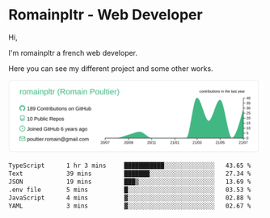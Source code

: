 # Romainpltr - Web Developer

Hi,

I'm romainpltr a french web developer.

Here you can see my different project and some other works.



[![](https://raw.githubusercontent.com/romainpltr/romainpltr/master/profile-summary-card-output/vue/0-profile-details.svg)](https://github.com/vn7n24fzkq/github-profile-summary-cards)

<!--START_SECTION:waka-->

```text
TypeScript      1 hr 3 mins     ███████████░░░░░░░░░░░░░░   43.65 %
Text            39 mins         ███████░░░░░░░░░░░░░░░░░░   27.34 %
JSON            19 mins         ███▒░░░░░░░░░░░░░░░░░░░░░   13.69 %
.env file       5 mins          █░░░░░░░░░░░░░░░░░░░░░░░░   03.53 %
JavaScript      4 mins          ▓░░░░░░░░░░░░░░░░░░░░░░░░   02.88 %
YAML            3 mins          ▓░░░░░░░░░░░░░░░░░░░░░░░░   02.67 %
```

<!--END_SECTION:waka-->
